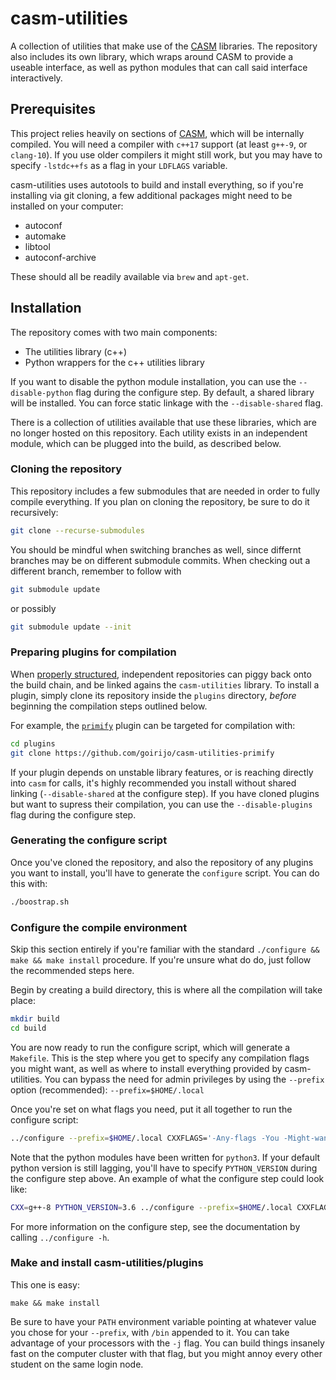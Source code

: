 # casm-utilities
A collection of utilities that make use of the [CASM](https://github.com/prisms-center/CASMcode) libraries. The repository also includes its own library, which wraps around CASM to provide a useable interface, as well as python modules that can call said interface interactively.

## Prerequisites 
This project relies heavily on sections of [CASM](https://github.com/prisms-center/CASMcode), which will be internally compiled.
You will need a compiler with `c++17` support (at least `g++-9`, or `clang-10`).
If you use older compilers it might still work, but you may have to specify `-lstdc++fs` as a flag in your `LDFLAGS` variable.

casm-utilities uses autotools to build and install everything, so if you're installing via git cloning, a few additional packages might need to be installed on your computer:

* autoconf
* automake
* libtool
* autoconf-archive

These should all be readily available via `brew` and `apt-get`.

## Installation
The repository comes with two main components:

* The utilities library (c++)
* Python wrappers for the c++ utilities library

If you want to disable the python module installation, you can use the `--disable-python` flag during the configure step. By default, a shared library will be installed. You can force static linkage with the `--disable-shared` flag.

There is a collection of utilities available that use these libraries, which are no longer hosted on this repository.
Each utility exists in an independent module, which can be plugged into the build, as described below.

### Cloning the repository
This repository includes a few submodules that are needed in order to fully compile everything.
If you plan on cloning the repository, be sure to do it recursively:
```bash
git clone --recurse-submodules
```

You should be mindful when switching branches as well, since differnt branches may be on different submodule commits.
When checking out a different branch, remember to follow with
```bash
git submodule update
```
or possibly
```bash
git submodule update --init
```

### Preparing plugins for compilation
When [properly structured](https://github.com/goirijo/casm-utilities-plugin/blob/main/README.md), independent repositories can piggy back onto the build chain, and be linked agains the `casm-utilities` library.
To install a plugin, simply clone its repository inside the `plugins` directory, *before* beginning the compilation steps outlined below.

For example, the [`primify`](https://github.com/goirijo/casm-utilities-primify) plugin can be targeted for compilation with:
```bash
cd plugins
git clone https://github.com/goirijo/casm-utilities-primify
```

If your plugin depends on unstable library features, or is reaching directly into `casm` for calls, it's highly recommended you install without shared linking (`--disable-shared` at the configure step). If you have cloned plugins but want to supress their compilation, you can use the `--disable-plugins` flag during the configure step. 

### Generating the configure script
Once you've cloned the repository, and also the repository of any plugins you want to install, you'll have to generate the `configure` script.
You can do this with:
```bash
./boostrap.sh
```

### Configure the compile environment
Skip this section entirely if you're familiar with the standard `./configure && make && make install` procedure.
If you're unsure what do do, just follow the recommended steps here.

Begin by creating a build directory, this is where all the compilation will take place:
```bash
mkdir build
cd build
```

You are now ready to run the configure script, which will generate a `Makefile`.
This is the step where you get to specify any compilation flags you might want, as well as where to install everything provided by casm-utilities.
You can bypass the need for admin privileges by using the `--prefix` option (recommended): `--prefix=$HOME/.local`

Once you're set on what flags you need, put it all together to run the configure script:
```bash
../configure --prefix=$HOME/.local CXXFLAGS='-Any-flags -You -Might-want'    
```

Note that the python modules have been written for `python3`. If your default python version is still lagging, you'll have to specify `PYTHON_VERSION` during the configure step above. An example of what the configure step could look like:
```bash
CXX=g++-8 PYTHON_VERSION=3.6 ../configure --prefix=$HOME/.local CXXFLAGS='-O3 -DNDEBUG'    
```

For more information on the configure step, see the documentation by calling `../configure -h`.

### Make and install casm-utilities/plugins
This one is easy:
```
make && make install
```

Be sure to have your `PATH` environment variable pointing at whatever value you chose for your `--prefix`, with `/bin` appended to it. You can take advantage of your processors with the `-j` flag.
You can build things insanely fast on the computer cluster with that flag, but you might annoy every other student on the same login node.
